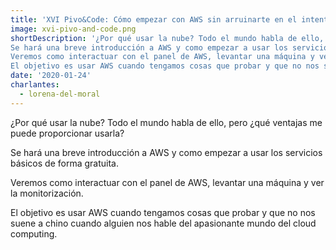 ```yaml
---
title: 'XVI Pivo&Code: Cómo empezar con AWS sin arruinarte en el intento'
image: xvi-pivo-and-code.png
shortDescription: '¿Por qué usar la nube? Todo el mundo habla de ello, pero ¿qué ventajas me puede proporcionar usarla?
Se hará una breve introducción a AWS y como empezar a usar los servicios básicos de forma gratuita.
Veremos como interactuar con el panel de AWS, levantar una máquina y ver la monitorización.
El objetivo es usar AWS cuando tengamos cosas que probar y que no nos suene a chino cuando alguien nos hable del apasionante mundo del cloud computing.'
date: '2020-01-24'
charlantes:
  - lorena-del-moral
---
```


¿Por qué usar la nube? Todo el mundo habla de ello, pero ¿qué ventajas me puede proporcionar usarla?

Se hará una breve introducción a AWS y como empezar a usar los servicios básicos de forma gratuita.

Veremos como interactuar con el panel de AWS, levantar una máquina y ver la monitorización.

El objetivo es usar AWS cuando tengamos cosas que probar y que no nos suene a chino cuando alguien nos hable del apasionante mundo del cloud computing.
